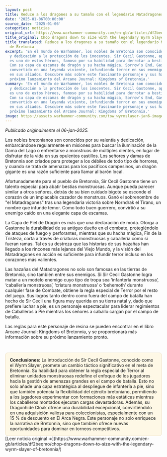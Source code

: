 ```yaml
---
layout: post
title: Reduce a los dragones a su tamaño con el legendario Matadragones de Bretonia
date: '2025-01-06T00:00:00'
source_date: '2025-01-06'
categories: noticias
original_url: https://www.warhammer-community.com/en-gb/articles/df2beqmo/chop-dragons-down-to-size-with-the-legendary-wyrm-slayer-of-bretonnia/
title_original: Chop dragons down to size with the legendary Wyrm Slayer of Bretonnia
title_translated: Reduce a los dragones a su tamaño con el legendario Matadragones
  de Bretonia
excerpt: 'En el mundo de Warhammer, los nobles de Bretonia son conocidos por su valentía
  y dedicación a la protección de los inocentes. Sir Cecil Gastonne, apodado el Matadragones,
  es uno de estos héroes, famoso por su habilidad para derrotar a bestias monstruosas.
  Con su capa de escamas de dragón y su hacha mágica, Sorrow’s End, Gastonne se ha
  convertido en una leyenda viviente, infundiendo terror en sus enemigos y admiración
  en sus aliados. Descubre más sobre este fascinante personaje y sus hazañas en el
  próximo lanzamiento del Arcane Journal: Kingdoms of Bretonnia.'
summary: 'En el mundo de Warhammer, los nobles de Bretonia son conocidos por su valentía
  y dedicación a la protección de los inocentes. Sir Cecil Gastonne, apodado el Matadragones,
  es uno de estos héroes, famoso por su habilidad para derrotar a bestias monstruosas.
  Con su capa de escamas de dragón y su hacha mágica, Sorrow’s End, Gastonne se ha
  convertido en una leyenda viviente, infundiendo terror en sus enemigos y admiración
  en sus aliados. Descubre más sobre este fascinante personaje y sus hazañas en el
  próximo lanzamiento del Arcane Journal: Kingdoms of Bretonnia.'
image: https://assets.warhammer-community.com/tow_wyrmslayer-jan6-image1-syvegmyaxo.jpg
---
```


*Publicado originalmente el 06-jan-2025.*


Los nobles bretonianos son conocidos por su valentía y dedicación, embarcándose regularmente en misiones para buscar la iluminación de la Dama del Lago o enfrentarse a monstruos de múltiples dientes, en lugar de disfrutar de la vida en sus opulentos castillos. Los señores y damas de Bretonnia son criados para proteger a los débiles de todo tipo de horrores, y cuando se trata de amenazas para los pacíficos campesinos, un dragón gigante es una razón suficiente para llamar al barón local.

Afortunadamente para el pueblo de Bretonnia, Sir Cecil Gastonne tiene un talento especial para abatir bestias monstruosas. Aunque pueda parecer similar a otros señores, detrás de su bien cuidado bigote se esconde el corazón de un implacable cazador de monstruos. Ganó el sobrenombre de "el Matadragones" tras una legendaria victoria sobre Norndrak el Tirano, un nombre que infunde temor. Como todo buen guerrero, convirtió a su enemigo caído en una elegante capa de escamas.

La Capa de Piel de Dragón es más que una declaración de moda. Otorga a Gastonne la durabilidad de su antiguo dueño en el combate, protegiéndolo de ataques de fuego y perforantes, mientras que su hacha mágica, Fin de la Tristeza, corta a través de criaturas monstruosas y caballería como si fueran ramas. Tal es su destreza que las historias de sus hazañas han llegado a los rincones más lejanos del Viejo Mundo, y la visión del Matadragones en acción es suficiente para infundir terror incluso en los corazones más valientes.

Las hazañas del Matadragones no solo son famosas en las tierras de Bretonnia, sino también entre sus enemigos. Si Sir Cecil Gastonne logra matar a un modelo enemigo cuyo tipo de tropa sea ‘infantería monstruosa’, ‘caballería monstruosa’, ‘criatura monstruosa’ o ‘behemoth’ durante cualquier fase de Combate, obtiene la regla especial de Terror por el resto del juego. Sus logros tanto dentro como fuera del campo de batalla han hecho de Sir Cecil una figura muy querida en su tierra natal y, dado que prefiere luchar a pie, es un personaje espectacular para liderar regimientos de Caballeros a Pie mientras los señores a caballo cargan por el campo de batalla.

Las reglas para este personaje de resina se pueden encontrar en el libro Arcane Journal: Kingdoms of Bretonnia, y se proporcionará más información sobre su próximo lanzamiento pronto.

<div style="margin-top:3em;padding:1em;background:#fef8e6;border:1px solid #eadbbd;border-radius:8px;">
<strong>Conclusiones:</strong> La introducción de Sir Cecil Gastonne, conocido como el Wyrm Slayer, promete un cambio táctico significativo en el meta de Bretonnia. Su habilidad para obtener la regla especial de Terror al eliminar unidades monstruosas redefine el enfoque de los jugadores hacia la gestión de amenazas grandes en el campo de batalla. Esto no solo añade una capa estratégica al despliegue de infantería a pie, sino que también potencia la flexibilidad del ejército bretoniano, permitiendo a los jugadores experimentar con formaciones más estáticas mientras los caballeros montados ejecutan cargas devastadoras. Además, su Dragonhide Cloak ofrece una durabilidad excepcional, convirtiéndolo en una adquisición valiosa para coleccionistas, especialmente con un 15 % de descuento en El Arca Negra. Este personaje no solo enriquece la narrativa de Bretonnia, sino que también ofrece nuevas oportunidades para dominar en torneos competitivos.
</div>
[Leer noticia original ➜](https://www.warhammer-community.com/en-gb/articles/df2beqmo/chop-dragons-down-to-size-with-the-legendary-wyrm-slayer-of-bretonnia/)